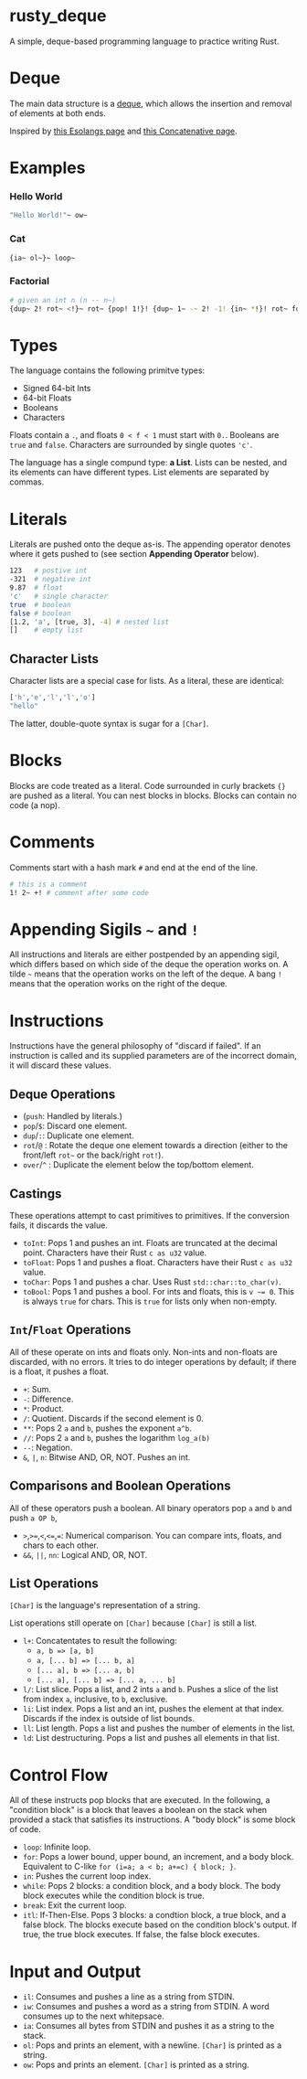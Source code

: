 # rusty_deque

A simple, deque-based programming language to practice writing Rust.

# Deque

The main data structure is a [deque](https://en.wikipedia.org/wiki/Deque), which allows the insertion and removal of elements at both ends.

Inspired by [this Esolangs page](https://esolangs.org/wiki/Deque) and [this Concatenative page](https://concatenative.org/wiki/view/Deque).

# Examples

### Hello World
```bash
"Hello World!"~ ow~
```

### Cat
```bash
{ia~ ol~}~ loop~
```

### Factorial
```bash
# given an int n (n -- n~)
{dup~ 2! rot~ <!}~ rot~ {pop! 1!}! {dup~ 1~ -~ 2! -1! {in~ *!}! rot~ for~}! rot~ ite~
```

# Types

The language contains the following primitve types:

* Signed 64-bit Ints
* 64-bit Floats
* Booleans
* Characters

Floats contain a `.`, and floats `0 < f < 1` must start with `0.`. Booleans are `true` and `false`. Characters are surrounded by single quotes `'c'`.

The language has a single compund type: **a List**. Lists can be nested, and its elements can have different types. List elements are separated by commas.

# Literals

Literals are pushed onto the deque as-is. The appending operator denotes where it gets pushed to (see section **Appending Operator** below).

```bash
123   # postive int
-321  # negative int
9.87  # float
'c'   # single character
true  # boolean
false # boolean
[1.2, 'a', [true, 3], -4] # nested list
[]    # empty list
```

## Character Lists

Character lists are a special case for lists. As a literal, these are identical:
```bash
['h','e','l','l','o']
"hello"
```
The latter, double-quote syntax is sugar for a `[Char]`.

# Blocks

Blocks are code treated as a literal. Code surrounded in curly brackets `{}` are pushed as a literal. You can nest blocks in blocks. Blocks can contain no code (a nop).

# Comments

Comments start with a hash mark `#` and end at the end of the line.

```bash
# this is a comment
1! 2~ +! # comment after some code
```

# Appending Sigils `~` and `!`

All instructions and literals are either postpended by an appending sigil, which differs based on which side of the deque the operation works on.
A tilde `~` means that the operation works on the left of the deque.
A bang `!` means that the operation works on the right of the deque.


# Instructions

Instructions have the general philosophy of "discard if failed". If an instruction is called and its supplied parameters are of the incorrect domain, it will discard these values.

## Deque Operations
* (`push`: Handled by literals.)
* `pop`/`$`: Discard one element.
* `dup`/`:`: Duplicate one element.
* `rot`/`@` : Rotate the deque one element towards a direction (either to the front/left `rot~` or the back/right `rot!`).
* `over`/`^` : Duplicate the element below the top/bottom element.

## Castings

These operations attempt to cast primitives to primitives. If the conversion fails, it discards the value.

* `toInt`: Pops 1 and pushes an int. Floats are truncated at the decimal point. Characters have their Rust `c as u32` value.
* `toFloat`: Pops 1 and pushes a float. Characters have their Rust `c as u32` value.
* `toChar`: Pops 1 and pushes a char. Uses Rust `std::char::to_char(v)`.
* `toBool`: Pops 1 and pushes a bool. For ints and floats, this is `v ~= 0`. This is always `true` for chars. This is `true` for lists only when non-empty.

## `Int`/`Float` Operations

All of these operate on ints and floats only. Non-ints and non-floats are discarded, with no errors.
It tries to do integer operations by default; if there is a float, it pushes a float.

* `+`: Sum.
* `-`: Difference.
* `*`: Product.
* `/`: Quotient. Discards if the second element is 0.
* `**`: Pops 2 `a` and `b`, pushes the exponent `a^b`.
* `//`: Pops 2 `a` and `b`, pushes the logarithm `log_a(b)`
* `--`: Negation.
* `&`, `|`, `n`: Bitwise AND, OR, NOT. Pushes an int.

## Comparisons and Boolean Operations

All of these operators push a boolean. All binary operators pop `a` and `b` and push `a OP b`,

* `>`,`>=`,`<`,`<=`,`=`: Numerical comparison. You can compare ints, floats, and chars to each other.
* `&&`, `||`, `nn`: Logical AND, OR, NOT.

## List Operations

`[Char]` is the language's representation of a string.

List operations still operate on `[Char]` because `[Char]` is still a list.

* `l+`: Concatentates to result the following:
  * `a, b => [a, b]`
  * `a, [... b] => [... b, a] `
  * `[... a], b => [... a, b] `
  * `[... a], [... b] => [... a, ... b]`
* `l/`: List slice. Pops a list, and 2 ints `a` and `b`. Pushes a slice of the list from index `a`, inclusive, to `b`, exclusive.
* `li`: List index. Pops a list and an int, pushes the element at that index. Discards if the index is outside of list bounds.
* `ll`: List length. Pops a list and pushes the number of elements in the list.
* `ld`: List destructuring. Pops a list and pushes all elements in that list.

# Control Flow

All of these instructs pop blocks that are executed. In the following, a "condition block" is a block that leaves a boolean on the stack when provided a stack that satisfies its instructions. A "body block" is some block of code.

* `loop`: Infinite loop.
* `for`: Pops a lower bound, upper bound, an increment, and a body block. Equivalent to C-like `for (i=a; a < b; a+=c) { block; }`.
* `in`: Pushes the current loop index.
* `while`: Pops 2 blocks: a condition block, and a body block. The body block executes while the condition block is true.
* `break`: Exit the current loop.
* `itl`: If-Then-Else. Pops 3 blocks: a condtion block, a true block, and a false block. The blocks execute based on the condition block's output. If true, the true block executes. If false, the false block executes.

# Input and Output

* `il`: Consumes and pushes a line as a string from STDIN.
* `iw`: Consumes and pushes a word as a string from STDIN. A word consumes up to the next whitepsace.
* `ia`: Consumes all bytes from STDIN and pushes it as a string to the stack.
* `ol`: Pops and prints an element, with a newline. `[Char]` is printed as a string.
* `ow`: Pops and prints an element. `[Char]` is printed as a string.